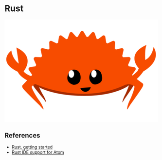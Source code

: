 # Rust
![](https://github.com/s-estay/Rust/blob/master/rustacean-flat-happy.png)

## References
- [Rust, getting started](https://www.rust-lang.org/learn/get-started)
- [Rust IDE support for Atom](https://github.com/rust-lang/atom-ide-rust)
